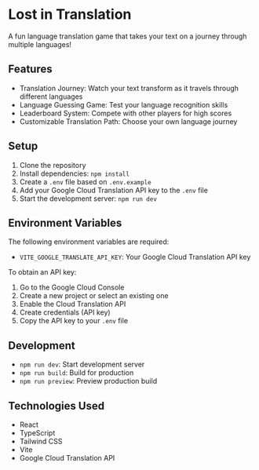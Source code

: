 # Lost in Translation

A fun language translation game that takes your text on a journey through multiple languages!

## Features

- Translation Journey: Watch your text transform as it travels through different languages
- Language Guessing Game: Test your language recognition skills
- Leaderboard System: Compete with other players for high scores
- Customizable Translation Path: Choose your own language journey

## Setup

1. Clone the repository
2. Install dependencies: `npm install`
3. Create a `.env` file based on `.env.example`
4. Add your Google Cloud Translation API key to the `.env` file
5. Start the development server: `npm run dev`

## Environment Variables

The following environment variables are required:

- `VITE_GOOGLE_TRANSLATE_API_KEY`: Your Google Cloud Translation API key

To obtain an API key:
1. Go to the Google Cloud Console
2. Create a new project or select an existing one
3. Enable the Cloud Translation API
4. Create credentials (API key)
5. Copy the API key to your `.env` file

## Development

- `npm run dev`: Start development server
- `npm run build`: Build for production
- `npm run preview`: Preview production build

## Technologies Used

- React
- TypeScript
- Tailwind CSS
- Vite
- Google Cloud Translation API